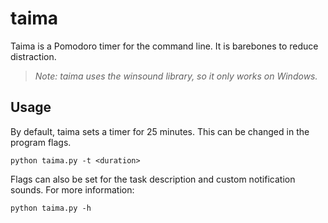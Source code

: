 # taima

Taima is a Pomodoro timer for the command line.
It is barebones to reduce distraction.

> *Note: taima uses the winsound library, so it only works on Windows.*

## Usage

By default, taima sets a timer for 25 minutes.
This can be changed in the program flags.

    python taima.py -t <duration>

Flags can also be set for the task description and custom notification sounds.
For more information:

    python taima.py -h